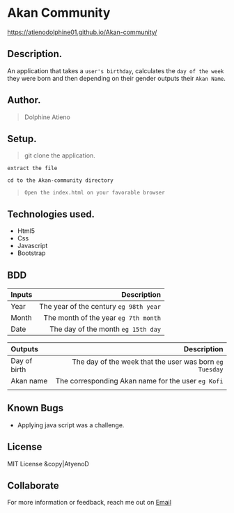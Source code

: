 # Akan Community
https://atienodolphine01.github.io/Akan-community/

## Description.
An application that takes a ``user's birthday``, calculates the ``day of the week`` they were born and then depending on their gender outputs their ``Akan Name``.

## Author.
 > Dolphine Atieno
 
  ## Setup.
 > git clone the application.
 
 ``extract the file``
 
 ``cd to the Akan-community directory``
 
 > ``Open the index.html on your favorable browser``

## Technologies used.
  * Html5
  * Css
  * Javascript
  * Bootstrap
  
  ## BDD
| Inputs |  Description |
| :---         |          ---: |
| Year     | The year of the century ``eg 98th year``   |
| Month     | The month of the year ``eg 7th month``     |
| Date     |  The day of the month ``eg 15th day`` |


| Outputs |  Description |
| :---         |          ---: |
| Day of birth  | The day of the week that the user was born ``eg Tuesday`` |
| Akan name    |  The corresponding Akan name for the user ``eg Kofi``    |
|     |      |

## Known Bugs
* Applying java script was a challenge.

## License
  MIT License &copy|AtyenoD 

## Collaborate
For more information or feedback, reach me out on [Email](awuordolphine65@gmail.com)

